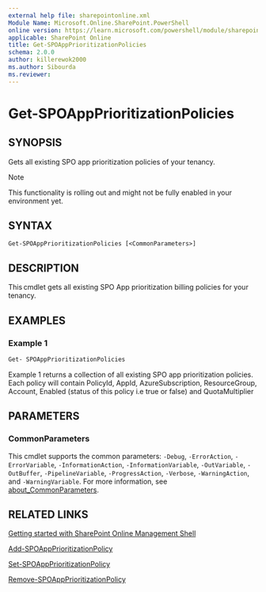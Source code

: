 ```yaml
---
external help file: sharepointonline.xml
Module Name: Microsoft.Online.SharePoint.PowerShell
online version: https://learn.microsoft.com/powershell/module/sharepoint-online/Get-SPOAppPrioritizationPolicies
applicable: SharePoint Online
title: Get-SPOAppPrioritizationPolicies
schema: 2.0.0
author: killerewok2000
ms.author: Sibourda
ms.reviewer:
---
```


# Get-SPOAppPrioritizationPolicies

## SYNOPSIS

Gets all existing SPO app prioritization policies of your tenancy. 
> [!NOTE]
> This functionality is rolling out and might not be fully enabled in your environment yet. 

## SYNTAX

```
Get-SPOAppPrioritizationPolicies [<CommonParameters>]
```


## DESCRIPTION

This cmdlet gets all existing SPO App prioritization billing policies for your tenancy.

## EXAMPLES

### Example 1

```powershell
Get- SPOAppPrioritizationPolicies 
```

Example 1 returns a collection of all existing SPO app prioritization policies. Each policy will contain PolicyId, AppId, AzureSubscription, ResourceGroup, Account, Enabled (status of this policy i.e true or false) and QuotaMultiplier 


## PARAMETERS

### CommonParameters

This cmdlet supports the common parameters: `-Debug`, `-ErrorAction`, `-ErrorVariable`, `-InformationAction`, `-InformationVariable`, `-OutVariable`, `-OutBuffer`, `-PipelineVariable`, `-ProgressAction`, `-Verbose`, `-WarningAction`, and `-WarningVariable`. For more information, see [about_CommonParameters](/powershell/module/microsoft.powershell.core/about/about_commonparameters).

## RELATED LINKS

[Getting started with SharePoint Online Management Shell](/powershell/sharepoint/sharepoint-online/connect-sharepoint-online)

[Add-SPOAppPrioritizationPolicy](./Add-SPOAppPrioritizationPolicy.md)

[Set-SPOAppPrioritizationPolicy](./Set-SPOAppPrioritizationPolicy.md)

[Remove-SPOAppPrioritizationPolicy](./Remove-SPOAppPrioritizationPolicy.md)
